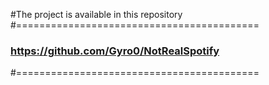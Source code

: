 #The project is available in this repository
#==========================================
### https://github.com/Gyro0/NotRealSpotify
#==========================================
